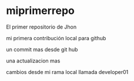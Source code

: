 # miprimerrepo

El primer repositorio de Jhon

mi primera contribución local para github

un commit mas desde git hub

una actualizacion mas

cambios desde mi rama local llamada developer01